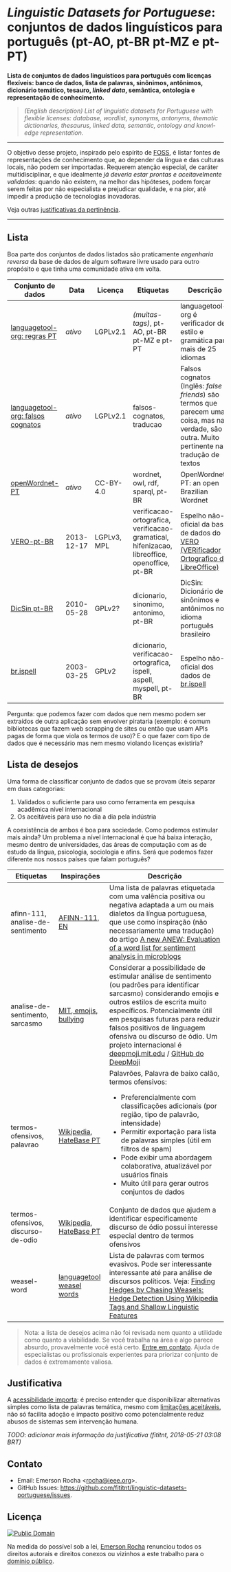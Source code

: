 # _Linguistic Datasets for Portuguese_: conjuntos de dados linguísticos para português (pt-AO, pt-BR pt-MZ e pt-PT)
**Lista de conjuntos de dados linguísticos para
português com licenças flexíveis: banco de dados, lista de palavras, sinônimos,
antônimos, dicionário temático, tesauro, _linked data_, semântica, ontologia e
representação de conhecimento.**

<blockquote><em lang="en">
(English description) List of linguistic datasets for Portuguese
with flexible licenses: database, wordlist, synonyms, antonyms,
thematic dictionaries, thesaurus, linked data, semantic, ontology and
knowledge representation.
</em></blockquote>

---

O objetivo desse projeto, inspirado pelo espírito de [FOSS](https://pt.wikipedia.org/wiki/Software_livre_e_de_c%C3%B3digo_aberto),
é listar fontes de representações de conhecimento que, ao depender da língua
e das culturas locais, não podem ser importadas. Requerem atenção especial, de
caráter multidisciplinar, e que idealmente _já deveria estar prontas e
aceitavelmente validadas_: quando não existem, na melhor das hipóteses, podem
forçar serem feitas por não especialista e prejudicar qualidade, e na pior, até
impedir a produção de tecnologias inovadoras.

Veja outras [justificativas da pertinência](#justificativa).

<!--
Veja também [termos chave para inspirar pesquisas relacionadas](termos-chave.md).
-->

---

## Lista
Boa parte dos conjuntos de dados listados são praticamente _engenharia reversa_
da base de dados de algum software livre usado para outro propósito e que tinha
uma comunidade ativa em volta.

| Conjunto de dados | Data | Licença | Etiquetas | Descrição |
| --- | --- | --- | --- | --- |
| [languagetool-org: regras PT](https://github.com/languagetool-org/languagetool/tree/master/languagetool-language-modules/pt/src/main/resources/org/languagetool/rules/pt) | _ativo_ | LGPLv2.1 |  _(muitas-tags)_, pt-AO, pt-BR pt-MZ e pt-PT | languagetool-org é verificador de estilo e gramática para mais de 25 idiomas |
| [languagetool-org: falsos cognatos](https://github.com/languagetool-org/languagetool/blob/master/languagetool-core/src/main/resources/org/languagetool/rules/false-friends.xml) | _ativo_ | LGPLv2.1 | falsos-cognatos, traducao | Falsos cognatos (Inglês: _false friends_) são termos que parecem uma coisa, mas na verdade, são outra. Muito pertinente na tradução de textos |
| [openWordnet-PT](https://github.com/own-pt/openWordnet-PT) | _ativo_ | CC-BY-4.0 | wordnet, owl, rdf, sparql, pt-BR | OpenWordnet-PT: an open Brazilian Wordnet |
| [VERO-pt-BR](https://github.com/fititnt/VERO-pt-BR_verificador-ortografico-portugues-brasileiro) | 2013-12-17 | LGPLv3, MPL | verificacao-ortografica, verificacao-gramatical, hifenizacao, libreoffice, openoffice, pt-BR | Espelho não-oficial da base de dados do [VERO (VERificador Ortografico do LibreOffice)](https://pt-br.libreoffice.org/projetos/vero) |
| [DicSin pt-BR](https://github.com/fititnt/DicSin-dicionario-sinonimos-portugues-brasileiro) | 2010-05-28 | GPLv2? | dicionario, sinonimo, antonimo, pt-BR | DicSin: Dicionário de sinônimos e antônimos no idioma português brasileiro |
| [br.ispell](https://github.com/fititnt/br.ispell-dicionario-portugues-brasileiro) | 2003-03-25 | GPLv2 | dicionario, verificacao-ortografica, ispell, aspell, myspell, pt-BR | Espelho não-oficial dos dados de [br.ispell](https://www.ime.usp.br/~ueda/br.ispell/) |

Pergunta: que podemos fazer com dados que nem mesmo podem ser extraídos de
outra aplicação sem envolver pirataria (exemplo: é comum bibliotecas que fazem
web scrapping de sites ou então que usam APIs pagas de forma que viola os termos
de uso)? E o que fazer com tipo de dados que é necessário mas nem mesmo violando
licenças existiria?

## Lista de desejos
Uma forma de classificar conjunto de dados que se provam úteis separar em duas
categorias:

1. Validados o suficiente para uso como ferramenta em pesquisa acadêmica nível
   internacional
2. Os aceitáveis para uso no dia a dia pela indústria

A coexistência de ambos é boa para sociedade. Como podemos estimular mais ainda?
Um problema a nível internacional é que há baixa interação, mesmo dentro de
universidades, das áreas de computação com as de estudo da língua, psicologia,
sociologia e afins. Será que podemos fazer diferente nos nossos países que falam
português?

<!--
Essa abordagem é útil a curto prazo, porém o
pensamento a médio e longo prazo poderia ativamente estimular que governos e
universidades desenvolvam conjunto de dados úteis
-->

| Etiquetas | Inspirações | Descrição |
| --- | --- | --- |
| afinn-111, analise-de-sentimento | [AFINN-111, EN](http://www2.imm.dtu.dk/pubdb/views/publication_details.php?id=6010) | Uma lista de palavras etiquetada com uma valência positiva ou negativa adaptada a um ou mais dialetos da língua portuguesa, que use como inspiração (não necessariamente uma tradução) do artigo [A new ANEW: Evaluation of a word list for sentiment analysis in microblogs](https://arxiv.org/abs/1103.2903) |
| analise-de-sentimento, sarcasmo | [MIT, emojis, bullying](https://www.digitaltrends.com/cool-tech/emojis-mit-algorithm-bullying/) | Considerar a possibilidade de estimular análise de sentimento (ou padrões para identificar sarcasmo) considerando emojis e outros estilos de escrita muito específicos. Potencialmente útil em pesquisas futuras para reduzir falsos positivos de linguagem ofensiva ou discurso de ódio. Um projeto internacional é [deepmoji.mit.edu](https://deepmoji.mit.edu/) / [GitHub do DeepMoji](https://github.com/bfelbo/DeepMoji) |
| termos-ofensivos, palavrao | [Wikipedia](https://pt.wikipedia.org/wiki/Palavra_de_baixo_cal%C3%A3o), [HateBase PT](https://www.hatebase.org/search_results/keywords%3D%7Cfilter_about_ethnicity%3D%7Cfilter_about_nationality%3D%7Cfilter_about_religion%3D%7Cfilter_about_gender%3D%7Cfilter_about_sexual_orientation%3D%7Cfilter_about_disability%3D%7Cfilter_about_class%3D%7Cfilter_archaic%3D%7Cinclude_meaning%3D%7Cfilter_language%3Dpor) | Palavrões, Palavra de baixo calão, termos ofensivos: <ul><li>Preferencialmente com classificações adicionais (por região, tipo de palavrão, intensidade)</li><li>Permitir exportação para lista de palavras simples (útil em filtros de spam)</li><li>Pode exibir uma abordagem colaborativa, atualizável por usuários finais</li><li>Muito útil para gerar outros conjuntos de dados</li></ul> |
| termos-ofensivos, discurso-de-odio | [Wikipedia](https://pt.wikipedia.org/wiki/Discurso_de_%C3%B3dio), [HateBase PT](https://www.hatebase.org/search_results/keywords%3D%7Cfilter_about_ethnicity%3D%7Cfilter_about_nationality%3D%7Cfilter_about_religion%3D%7Cfilter_about_gender%3D%7Cfilter_about_sexual_orientation%3D%7Cfilter_about_disability%3D%7Cfilter_about_class%3D%7Cfilter_archaic%3D%7Cinclude_meaning%3D%7Cfilter_language%3Dpor) | Conjunto de dados que ajudem a identificar especificamente discurso de ódio possui interesse especial dentro de termos ofensivos |
| weasel-word | [languagetool weasel words](https://github.com/languagetool-org/languagetool/blob/master/languagetool-language-modules/pt/src/main/resources/org/languagetool/rules/pt/weaselwords.txt) | Lista de palavras com termos evasivos. Pode ser interessante interessante até para análise de discursos políticos. Veja: [Finding Hedges by Chasing Weasels: Hedge Detection Using Wikipedia Tags and Shallow Linguistic Features](http://www.aclweb.org/anthology/P09-2044) |

> Nota: a lista de desejos acima não foi revisada nem quanto a utilidade como
quanto a viabilidade. Se você trabalha na área e algo parece absurdo,
provavelmente você está certo. [Entre em contato](#contato). Ajuda de
especialistas ou profissionais experientes para priorizar conjunto de dados é
extremamente valiosa.

## Justificativa
A [acessibilidade importa](acessibilidade.md): é preciso entender que
disponibilizar alternativas simples como lista de palavras temática, mesmo com
[limitações aceitáveis](limitacoes.md), não só facilita adoção e impacto
positivo como potencialmente reduz abusos de sistemas sem intervenção humana.

_TODO: adicionar mais informação da justificativa (fititnt, 2018-05-21 03:08 BRT)_

## Contato
- Email: Emerson Rocha &#x3C;<rocha@ieee.org>&#x3E;.
- GitHub Issues: <https://github.com/fititnt/linguistic-datasets-portuguese/issues>.

## Licença
[![Public Domain](https://i.creativecommons.org/p/zero/1.0/88x31.png)](UNLICENSE)

Na medida do possível sob a lei, [Emerson Rocha](https://github.com/fititnt)
renunciou todos os direitos autorais e direitos conexos ou vizinhos a este
trabalho para o [domínio público](UNLICENSE).
